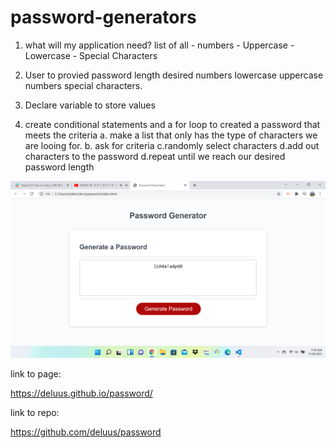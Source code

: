 # password-generators 
 

1. what will my application need?
    list of all - numbers
                - Uppercase 
                - Lowercase
                - Special Characters


2. User to provied password length desired
  numbers
  lowercase
  uppercase
  numbers
  special characters. 


3. Declare variable to store values

4. create conditional statements and a for loop to created a password that meets the criteria
  a. make a list that only has the type of characters we are looing for.
  b. ask for criteria
  c.randomly select characters 
  d.add out characters to the password
  d.repeat until we reach our desired password length


![](HW3.png)

link to page:
 
 https://deluus.github.io/password/

 link to repo:
 
 https://github.com/deluus/password